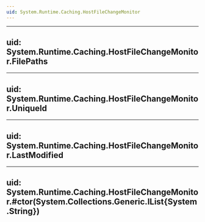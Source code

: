 ```yaml
---
uid: System.Runtime.Caching.HostFileChangeMonitor
---
```


---
uid: System.Runtime.Caching.HostFileChangeMonitor.FilePaths
---

---
uid: System.Runtime.Caching.HostFileChangeMonitor.UniqueId
---

---
uid: System.Runtime.Caching.HostFileChangeMonitor.LastModified
---

---
uid: System.Runtime.Caching.HostFileChangeMonitor.#ctor(System.Collections.Generic.IList{System.String})
---
